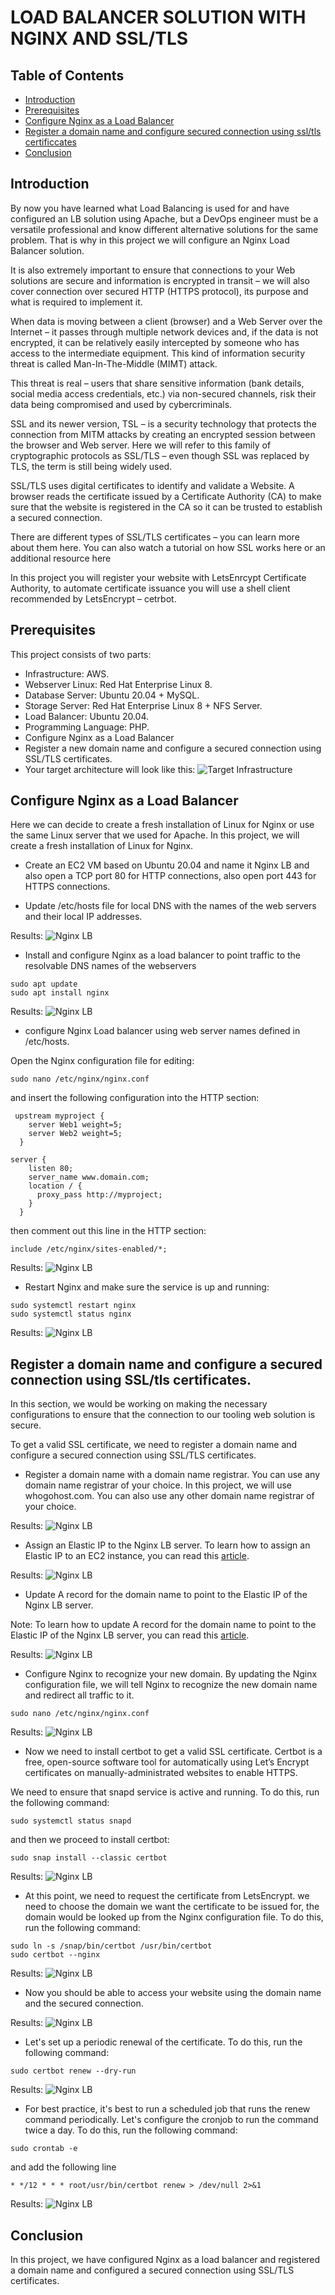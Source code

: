 # LOAD BALANCER SOLUTION WITH NGINX AND SSL/TLS

## Table of Contents
- [Introduction](#introduction)
- [Prerequisites](#prerequisites)
- [Configure Nginx as a Load Balancer](#configure-nginx-as-a-load-balancer)
- [Register a domain name and configure secured connection using ssl/tls certificcates](#register-a-domain-name-and-configure-secured-connection-using-ssl/tls-certificcates)
- [Conclusion](#conclusion)


## Introduction
By now you have learned what Load Balancing is used for and have configured an LB solution using Apache, but a DevOps engineer must be a versatile professional and know different alternative solutions for the same problem. That is why in this project we will configure an Nginx Load Balancer solution.

It is also extremely important to ensure that connections to your Web solutions are secure and information is encrypted in transit – we will also cover connection over secured HTTP (HTTPS protocol), its purpose and what is required to implement it.

When data is moving between a client (browser) and a Web Server over the Internet – it passes through multiple network devices and, if the data is not encrypted, it can be relatively easily intercepted by someone who has access to the intermediate equipment. This kind of information security threat is called Man-In-The-Middle (MIMT) attack.

This threat is real – users that share sensitive information (bank details, social media access credentials, etc.) via non-secured channels, risk their data being compromised and used by cybercriminals.

SSL and its newer version, TSL – is a security technology that protects the connection from MITM attacks by creating an encrypted session between the browser and Web server. Here we will refer to this family of cryptographic protocols as SSL/TLS – even though SSL was replaced by TLS, the term is still being widely used.

SSL/TLS uses digital certificates to identify and validate a Website. A browser reads the certificate issued by a Certificate Authority (CA) to make sure that the website is registered in the CA so it can be trusted to establish a secured connection.

There are different types of SSL/TLS certificates – you can learn more about them here. You can also watch a tutorial on how SSL works here or an additional resource here

In this project you will register your website with LetsEnrcypt Certificate Authority, to automate certificate issuance you will use a shell client recommended by LetsEncrypt – cetrbot.



## Prerequisites
This project consists of two parts:
- Infrastructure: AWS.
- Webserver Linux: Red Hat Enterprise Linux 8.
- Database Server: Ubuntu 20.04 + MySQL.
- Storage Server: Red Hat Enterprise Linux 8 + NFS Server.
- Load Balancer: Ubuntu 20.04.
- Programming Language: PHP.
- Configure Nginx as a Load Balancer
- Register a new domain name and configure a secured connection using SSL/TLS certificates.
- Your target architecture will look like this:
![Target Infrastructure](https://darey.io/wp-content/uploads/2021/07/nginx_lb.png)



## Configure Nginx as a Load Balancer
Here we can decide to create a fresh installation of Linux for Nginx or use the same Linux server that we used for Apache. In this project, we will create a fresh installation of Linux for Nginx.


- Create an EC2 VM based on Ubuntu 20.04 and name it Nginx LB and also open a TCP port 80 for HTTP connections, also open port 443 for HTTPS connections.


- Update /etc/hosts file for local DNS with the names of the web servers and their local IP addresses.

Results:
![Nginx LB](img/hosts.png)


- Install and configure Nginx as a load balancer to point traffic to the resolvable DNS names of the webservers
```
sudo apt update
sudo apt install nginx
```

Results:
![Nginx LB](img/nginx.png)


- configure Nginx Load balancer using web server names defined in /etc/hosts.

Open the Nginx configuration file for editing:

```
sudo nano /etc/nginx/nginx.conf
```
and insert the following configuration into the HTTP section:

```
 upstream myproject {
    server Web1 weight=5;
    server Web2 weight=5;
  }

server {
    listen 80;
    server_name www.domain.com;
    location / {
      proxy_pass http://myproject;
    }
  }
```
then comment out this line in the HTTP section:

```
include /etc/nginx/sites-enabled/*;
```
Results:
![Nginx LB](img/nginx_conf.png)


- Restart Nginx and make sure the service is up and running:

```
sudo systemctl restart nginx
sudo systemctl status nginx
```

Results:
![Nginx LB](img/nginx_status.png)



## Register a domain name and configure a secured connection using SSL/tls certificates.

In this section, we would be working on making the necessary configurations to ensure that the connection to our tooling web solution is secure.

To get a valid SSL certificate, we need to register a domain name and configure a secured connection using SSL/TLS certificates.

- Register a domain name with a domain name registrar. You can use any domain name registrar of your choice. In this project, we will use whogohost.com. You can also use any other domain name registrar of your choice.

Results:
![Nginx LB](img/domain.png)


- Assign an Elastic IP to the Nginx LB server. To learn how to assign an Elastic IP to an EC2 instance, you can read this <a href="https://docs.aws.amazon.com/AWSEC2/latest/UserGuide/elastic-ip-addresses-eip.html">article</a>.

Results:
![Nginx LB](img/elastic_ip.png)

- Update A record for the domain name to point to the Elastic IP of the Nginx LB server.

Note: To learn how to update A record for the domain name to point to the Elastic IP of the Nginx LB server, you can read this <a href="https://medium.com/progress-on-ios-development/connecting-an-ec2-instance-with-a-godaddy-domain-e74ff190c233">article</a>.

Results:
![Nginx LB](img/a_record.png)

- Configure Nginx to recognize your new domain. By updating the Nginx configuration file, we will tell Nginx to recognize the new domain name and redirect all traffic to it.

```
sudo nano /etc/nginx/nginx.conf
```

Results:
![Nginx LB](img/nginx_conf2.png)

- Now we need to install certbot to get a valid SSL certificate. Certbot is a free, open-source software tool for automatically using Let’s Encrypt certificates on manually-administrated websites to enable HTTPS.

We need to ensure that snapd service is active and running. To do this, run the following command:
```
sudo systemctl status snapd
```
and then we proceed to install certbot:
```
sudo snap install --classic certbot
```

Results:
![Nginx LB](img/certbot.png)

- At this point, we need to request the certificate from LetsEncrypt. we need to choose the domain we want the certificate to be issued for, the domain would be looked up from the Nginx configuration file. To do this, run the following command:

```
sudo ln -s /snap/bin/certbot /usr/bin/certbot
sudo certbot --nginx
```

Results:
![Nginx LB](img/certbot2.png)

- Now you should be able to access your website using the domain name and the secured connection.

Results:
![Nginx LB](img/https.png)

- Let's set up a periodic renewal of the certificate. To do this, run the following command:

```
sudo certbot renew --dry-run
```

Results:
![Nginx LB](img/certbot3.png)

- For best practice, it's best to run a scheduled job that runs the renew command periodically. Let's configure the cronjob to run the command twice a day. To do this, run the following command:

```
sudo crontab -e
```
and add the following line

```
* */12 * * * root/usr/bin/certbot renew > /dev/null 2>&1
```

Results:
![Nginx LB](img/cronjob.png)


## Conclusion
In this project, we have configured Nginx as a load balancer and registered a domain name and configured a secured connection using SSL/TLS certificates.
